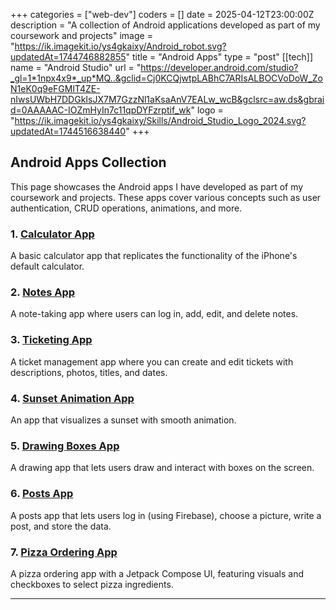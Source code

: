 +++
categories = ["web-dev"]
coders = []
date = 2025-04-12T23:00:00Z
description = "A collection of Android applications developed as part of my coursework and projects"
image = "https://ik.imagekit.io/ys4gkaixy/Android_robot.svg?updatedAt=1744746882855"
title = "Android Apps"
type = "post"
[[tech]]
name = "Android Studio"
url = "https://developer.android.com/studio?_gl=1*1npx4x9*_up*MQ..&gclid=Cj0KCQjwtpLABhC7ARIsALBOCVoDoW_ZoN1eK0q9eFGMlT4ZE-nIwsUWbH7DDGkIsJX7M7GzzNl1aKsaAnV7EALw_wcB&gclsrc=aw.ds&gbraid=0AAAAAC-IOZmHyIn7c11qpDYFzrptif_wk"
logo = "https://ik.imagekit.io/ys4gkaixy/Skills/Android_Studio_Logo_2024.svg?updatedAt=1744516638440"
+++

## Android Apps Collection

This page showcases the Android apps I have developed as part of my coursework and projects. These apps cover various concepts such as user authentication, CRUD operations, animations, and more.

### 1. [Calculator App](../portfolio/android/calculator.md)
A basic calculator app that replicates the functionality of the iPhone's default calculator.

### 2. [Notes App](/portfolio/android/notes_app.md)
A note-taking app where users can log in, add, edit, and delete notes.

### 3. [Ticketing App](/portfolio/android/ticketing_app.md)
A ticket management app where you can create and edit tickets with descriptions, photos, titles, and dates.

### 4. [Sunset Animation App](/portfolio/android/sunset_animation.md)
An app that visualizes a sunset with smooth animation.

### 5. [Drawing Boxes App](/portfolio/android/drawing_boxes.md)
A drawing app that lets users draw and interact with boxes on the screen.

### 6. [Posts App](/portfolio/android/posts_app.md)
A posts app that lets users log in (using Firebase), choose a picture, write a post, and store the data.

### 7. [Pizza Ordering App](/portfolio/android/pizza_ordering_app.md)
A pizza ordering app with a Jetpack Compose UI, featuring visuals and checkboxes to select pizza ingredients.

---


